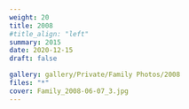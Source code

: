 ```yaml
---
weight: 20
title: 2008
#title_align: "left"
summary: 2015
date: 2020-12-15
draft: false

gallery: gallery/Private/Family Photos/2008
files: "*"
cover: Family_2008-06-07_3.jpg
---
```

